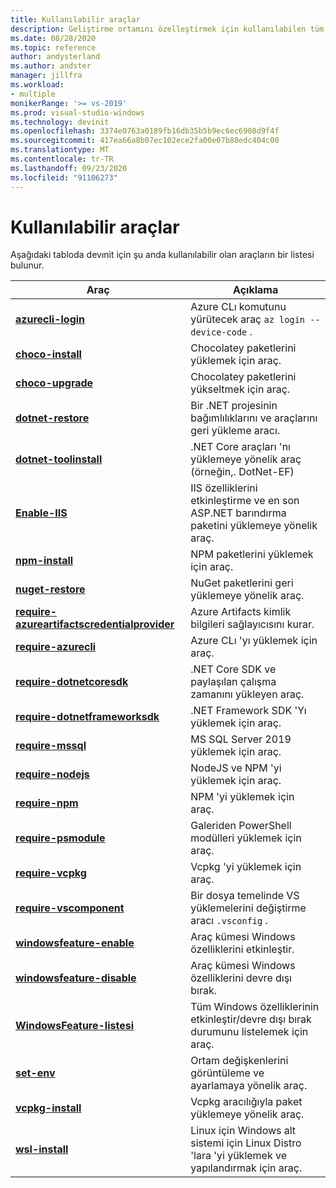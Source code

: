 ```yaml
---
title: Kullanılabilir araçlar
description: Geliştirme ortamını özelleştirmek için kullanılabilen tüm devinit araçlarının listesi.
ms.date: 08/28/2020
ms.topic: reference
author: andysterland
ms.author: andster
manager: jillfra
ms.workload:
- multiple
monikerRange: '>= vs-2019'
ms.prod: visual-studio-windows
ms.technology: devinit
ms.openlocfilehash: 3374e0763a0189fb16db35b5b9ec6ec6908d9f4f
ms.sourcegitcommit: 417ea66a8b07ec102ece2fa00e07b88edc404c00
ms.translationtype: MT
ms.contentlocale: tr-TR
ms.lasthandoff: 09/23/2020
ms.locfileid: "91106273"
---
```

# <a name="available-tools"></a>Kullanılabilir araçlar

Aşağıdaki tabloda devınit için şu anda kullanılabilir olan araçların bir listesi bulunur.

| Araç                                                                                             | Açıklama                                                                                                 |
|--------------------------------------------------------------------------------------------------|-------------------------------------------------------------------------------------------------------------|
| [**azurecli-login**](tool-azurecli-login.md)                                                     | Azure CLı komutunu yürütecek araç `az login --device-code` .                                             |
| [**choco-install**](tool-choco-install.md)                                                       | Chocolatey paketlerini yüklemek için araç.                                                                        |
| [**choco-upgrade**](tool-choco-upgrade.md)                                                       | Chocolatey paketlerini yükseltmek için araç.                                                                       |
| [**dotnet-restore**](tool-dotnet-restore.md)                                                     | Bir .NET projesinin bağımlılıklarını ve araçlarını geri yükleme aracı.                                               |
| [**dotnet-toolinstall**](tool-dotnet-toolinstall.md)                                             | .NET Core araçları 'nı yüklemeye yönelik araç (örneğin,. DotNet-EF)                                                |
| [**Enable-IIS**](tool-enable-iis.md)                                                             | IIS özelliklerini etkinleştirme ve en son ASP.NET barındırma paketini yüklemeye yönelik araç.                                  |
| [**npm-install**](tool-npm-install.md)                                                           | NPM paketlerini yüklemek için araç.                                                                               |
| [**nuget-restore**](tool-nuget-restore.md)                                                       | NuGet paketlerini geri yüklemeye yönelik araç.                                                                         |
| [**require-azureartifactscredentialprovider**](tool-require-azureartifactscredentialprovider.md) | Azure Artifacts kimlik bilgileri sağlayıcısını kurar.                                                           |
| [**require-azurecli**](tool-require-azurecli.md)                                                 | Azure CLı 'yı yüklemek için araç.                                                                              |
| [**require-dotnetcoresdk**](tool-require-dotnetcoresdk.md)                                       | .NET Core SDK ve paylaşılan çalışma zamanını yükleyen araç.                                                       |
| [**require-dotnetframeworksdk**](tool-require-dotnetframeworksdk.md)                             | .NET Framework SDK 'Yı yüklemek için araç.                                                                     |
| [**require-mssql**](tool-require-mssql.md)                                                       | MS SQL Server 2019 yüklemek için araç.                                                                         |
| [**require-nodejs**](tool-require-nodejs.md)                                                     | NodeJS ve NPM 'yi yüklemek için araç.                                                                             |
| [**require-npm**](tool-require-npm.md)                                                           | NPM 'yi yüklemek için araç.                                                                                        |
| [**require-psmodule**](tool-require-psmodule.md)                                                 | Galeriden PowerShell modülleri yüklemek için araç.                                                        |
| [**require-vcpkg**](tool-require-vcpkg.md)                                                       | Vcpkg 'yi yüklemek için araç.                                                                                      |
| [**require-vscomponent**](tool-require-vscomponent.md)                                           | Bir dosya temelinde VS yüklemelerini değiştirme aracı `.vsconfig` .                                                |
| [**windowsfeature-enable**](tool-windowsfeature-enable.md)                                       | Araç kümesi Windows özelliklerini etkinleştir.                                                                           |
| [**windowsfeature-disable**](tool-windowsfeature-disable.md)                                     | Araç kümesi Windows özelliklerini devre dışı bırak.                                                                          |
| [**WindowsFeature-listesi**](tool-windowsfeature-list.md)                                           | Tüm Windows özelliklerinin etkinleştir/devre dışı bırak durumunu listelemek için araç.                                                                        |
| [**set-env**](tool-set-env.md)                                                                   | Ortam değişkenlerini görüntüleme ve ayarlamaya yönelik araç.                                                                 |
| [**vcpkg-install**](tool-vcpkg-install.md)                                                       | Vcpkg aracılığıyla paket yüklemeye yönelik araç.                                                                         |
| [**wsl-install**](tool-wsl-install.md)                                                           | Linux için Windows alt sistemi için Linux Distro 'lara 'yi yüklemek ve yapılandırmak için araç.                             |
